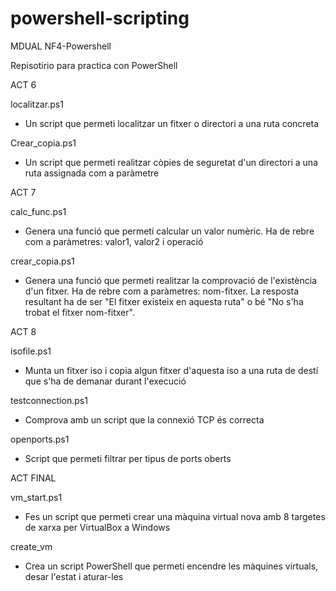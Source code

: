 # powershell-scripting
MDUAL NF4-Powershell

Repisotirio para practica con PowerShell

ACT 6

  localitzar.ps1
  - Un script que permeti localitzar un fitxer o directori a una ruta concreta
  
  Crear_copia.ps1
  - Un script que permeti realitzar còpies de seguretat d'un directori a una ruta assignada com a paràmetre

ACT 7

  calc_func.ps1
  - Genera una funció que permeti calcular un valor numèric. Ha de rebre com a paràmetres: valor1, valor2 i operació
  
  crear_copia.ps1
  - Genera una funció que permeti realitzar la comprovació de l'existència d'un fitxer. Ha de rebre com a paràmetres: nom-fitxer. La resposta resultant ha de ser "El fitxer        existeix en aquesta ruta" o bé "No s'ha trobat el fitxer nom-fitxer".

ACT 8

  isofile.ps1
  - Munta un fitxer iso i copia algun fitxer d'aquesta iso a una ruta de destí que s'ha de demanar durant l'execució
  
  testconnection.ps1
  - Comprova amb un script que la connexió TCP és correcta
    
  openports.ps1
  - Script que permeti filtrar per tipus de ports oberts

ACT FINAL

  vm_start.ps1
  - Fes un script que permeti crear una màquina virtual nova amb 8 targetes de xarxa per VirtualBox a Windows

  create_vm
  - Crea un script PowerShell que permeti encendre les màquines virtuals, desar l'estat i aturar-les
